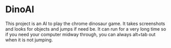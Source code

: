 # DinoAI
This project is an AI to play the chrome dinosaur game. It takes screenshots and looks for objects and jumps if need be. It can run for a very long time so if you need your computer midway through, you can always alt+tab out when it is not jumping.
